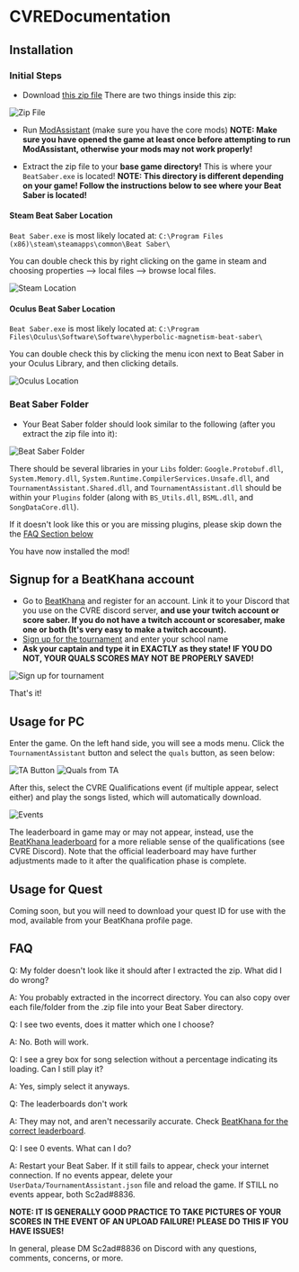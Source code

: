 # CVREDocumentation

## Installation

### Initial Steps

- Download [this zip file](https://github.com/cvrebeatsaber/Documentation/releases/download/v2.0.2/ManualTA_Install_v0.5.2.zip)
There are two things inside this zip:

![Zip File](/uploads/00_zip_contents.png "Zip Contents")

- Run [ModAssistant](https://github.com/Assistant/ModAssistant) (make sure you have the core mods)
**NOTE: Make sure you have opened the game at least once before attempting to run ModAssistant, otherwise your mods may not work properly!**

- Extract the zip file to your **base game directory!** This is where your `BeatSaber.exe` is located!
**NOTE: This directory is different depending on your game! Follow the instructions below to see where your Beat Saber is located!**

#### Steam Beat Saber Location

`Beat Saber.exe` is most likely located at: `C:\Program Files (x86)\steam\steamapps\common\Beat Saber\`

You can double check this by right clicking on the game in steam and choosing properties --> local files --> browse local files.

![Steam Location](/uploads/01_steam_location.png "Steam Location")

#### Oculus Beat Saber Location

`Beat Saber.exe` is most likely located at: `C:\Program Files\Oculus\Software\Software\hyperbolic-magnetism-beat-saber\`

You can double check this by clicking the menu icon next to Beat Saber in your Oculus Library, and then clicking details.

![Oculus Location](/uploads/02_oculus_location.png "Oculus Location")

### Beat Saber Folder

- Your Beat Saber folder should look similar to the following (after you extract the zip file into it):

![Beat Saber Folder](/uploads/03_beatsaber_folder.png "Beat Saber Folder")

There should be several libraries in your `Libs` folder: `Google.Protobuf.dll`, `System.Memory.dll`, `System.Runtime.CompilerServices.Unsafe.dll`, and `TournamentAssistant.Shared.dll`, and `TournamentAssistant.dll` should be within your `Plugins` folder (along with `BS_Utils.dll`, `BSML.dll`, and `SongDataCore.dll`).

If it doesn't look like this or you are missing plugins, please skip down the the [FAQ Section below](https://github.com/cvrebeatsaber/Documentation#faq)

You have now installed the mod!

## Signup for a BeatKhana account

- Go to [BeatKhana](https://beatkhana.com/) and register for an account. Link it to your Discord that you use on the CVRE discord server, **and use your twitch account or score saber. If you do not have a twitch account or scoresaber, make one or both (It's very easy to make a twitch account).**
- [Sign up for the tournament](https://beatkhana.com/tournament/2147484223) and enter your school name
- **Ask your captain and type it in EXACTLY as they state! IF YOU DO NOT, YOUR QUALS SCORES MAY NOT BE PROPERLY SAVED!**

![Sign up for tournament](/uploads/15_signup_bk.png "Signup for CVRE Tournament")

That's it!

## Usage for PC

Enter the game. On the left hand side, you will see a mods menu. Click the `TournamentAssistant` button and select the `quals` button, as seen below:

![TA Button](/uploads/10_beatsaber_quals_button.png "Beat Saber TA Button")
![Quals from TA](/uploads/11_beatsaber_ta_quals_button.png "Beat Saber Quals Button")

After this, select the CVRE Qualifications event (if multiple appear, select either) and play the songs listed, which will automatically download.

![Events](/uploads/12_beatsaber_events.png "Beat Saber Events")

The leaderboard in game may or may not appear, instead, use the [BeatKhana leaderboard](https://beatkhana.com/tournament/2147484223) for a more reliable sense of the qualifications (see CVRE Discord). Note that the official leaderboard may have further adjustments made to it after the qualification phase is complete.

## Usage for Quest

Coming soon, but you will need to download your quest ID for use with the mod, available from your BeatKhana profile page.

## FAQ

Q: My folder doesn't look like it should after I extracted the zip. What did I do wrong?

A: You probably extracted in the incorrect directory. You can also copy over each file/folder from the .zip file into your Beat Saber directory.

Q: I see two events, does it matter which one I choose?

A: No. Both will work.

Q: I see a grey box for song selection without a percentage indicating its loading. Can I still play it?

A: Yes, simply select it anyways.

Q: The leaderboards don't work

A: They may not, and aren't necessarily accurate. Check [BeatKhana for the correct leaderboard](https://beatkhana.com/tournament/2147484223).

Q: I see 0 events. What can I do?

A: Restart your Beat Saber. If it still fails to appear, check your internet connection. If no events appear, delete your `UserData/TournamentAssistant.json` file and reload the game. If STILL no events appear, both Sc2ad#8836.

**NOTE: IT IS GENERALLY GOOD PRACTICE TO TAKE PICTURES OF YOUR SCORES IN THE EVENT OF AN UPLOAD FAILURE! PLEASE DO THIS IF YOU HAVE ISSUES!**

In general, please DM Sc2ad#8836 on Discord with any questions, comments, concerns, or more.
